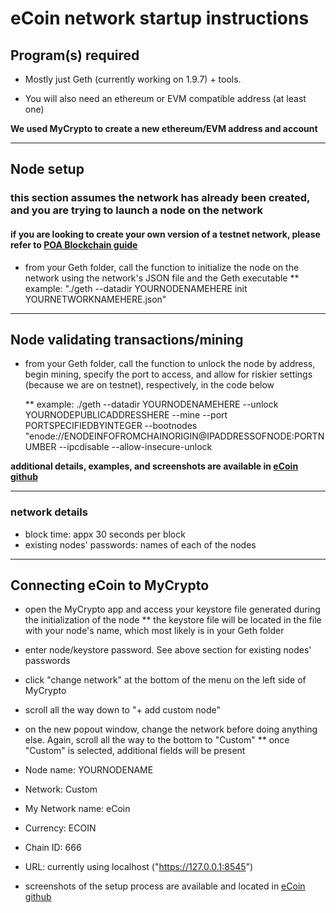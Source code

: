 # eCoin network startup instructions

## Program(s) required

* Mostly just Geth (currently working on 1.9.7) + tools.

* You will also need an ethereum or EVM compatible address (at least one)

**We used MyCrypto to create a new ethereum/EVM address and account**

---

## Node setup

### this section assumes the network has already been created, and you are trying to launch a node on the network

#### if you are looking to create your own version of a testnet network, please refer to [POA Blockchain guide](https://www.GitHub.com/) 

* from your Geth folder, call the function to initialize the node on the network using the network's JSON file and the Geth executable
	** example: "./geth --datadir YOURNODENAMEHERE init YOURNETWORKNAMEHERE.json"

---

## Node validating transactions/mining

* from your Geth folder, call the function to unlock the node by address, begin mining, specify the port to access, and allow for riskier settings (because we are on testnet), respectively, in the code below

	** example: ./geth --datadir YOURNODENAMEHERE --unlock YOURNODEPUBLICADDRESSHERE --mine --port PORTSPECIFIEDBYINTEGER --bootnodes "enode://ENODEINFOFROMCHAINORIGIN@IPADDRESSOFNODE:PORTNUMBER --ipcdisable --allow-insecure-unlock

**additional details, examples, and screenshots are available in [eCoin github](https://www.GitHub.com/)**

---

### network details

* block time: appx 30 seconds per block
* existing nodes' passwords: names of each of the nodes

---

## Connecting eCoin to MyCrypto

* open the MyCrypto app and access your keystore file generated during the initialization of the node
	** the keystore file will be located in the file with your node's name, which most likely is in your Geth folder

* enter node/keystore password. See above section for existing nodes' passwords

* click "change network" at the bottom of the menu on the left side of MyCrypto

* scroll all the way down to "+ add custom node"

* on the new popout window, change the network before doing anything else. Again, scroll all the way to the bottom to "Custom"
	** once "Custom" is selected, additional fields will be present

* Node name: YOURNODENAME
* Network: Custom
* My Network name: eCoin
* Currency: ECOIN
* Chain ID: 666
* URL: currently using localhost ("https://127.0.0.1:8545")

* screenshots of the setup process are available and located in [eCoin github](https://www.GitHub.com/)





